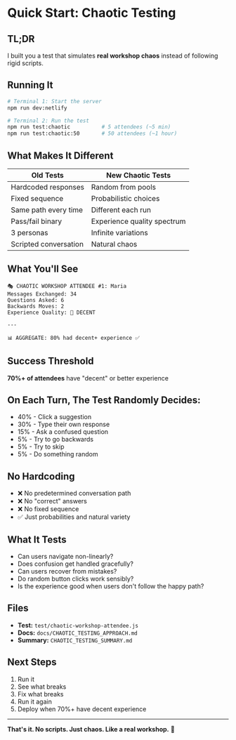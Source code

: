 # Quick Start: Chaotic Testing

## TL;DR

I built you a test that simulates **real workshop chaos** instead of following rigid scripts.

## Running It

```bash
# Terminal 1: Start the server
npm run dev:netlify

# Terminal 2: Run the test
npm run test:chaotic          # 5 attendees (~5 min)
npm run test:chaotic:50       # 50 attendees (~1 hour)
```

## What Makes It Different

| Old Tests | New Chaotic Tests |
|-----------|-------------------|
| Hardcoded responses | Random from pools |
| Fixed sequence | Probabilistic choices |
| Same path every time | Different each run |
| Pass/fail binary | Experience quality spectrum |
| 3 personas | Infinite variations |
| Scripted conversation | Natural chaos |

## What You'll See

```
🎭 CHAOTIC WORKSHOP ATTENDEE #1: Maria
Messages Exchanged: 34
Questions Asked: 6
Backwards Moves: 2
Experience Quality: 🙂 DECENT

---

📊 AGGREGATE: 80% had decent+ experience ✅
```

## Success Threshold

**70%+ of attendees** have "decent" or better experience

## On Each Turn, The Test Randomly Decides:

- 40% - Click a suggestion
- 30% - Type their own response
- 15% - Ask a confused question
- 5% - Try to go backwards
- 5% - Try to skip
- 5% - Do something random

## No Hardcoding

- ❌ No predetermined conversation path
- ❌ No "correct" answers
- ❌ No fixed sequence
- ✅ Just probabilities and natural variety

## What It Tests

- Can users navigate non-linearly?
- Does confusion get handled gracefully?
- Can users recover from mistakes?
- Do random button clicks work sensibly?
- Is the experience good when users don't follow the happy path?

## Files

- **Test:** `test/chaotic-workshop-attendee.js`
- **Docs:** `docs/CHAOTIC_TESTING_APPROACH.md`
- **Summary:** `CHAOTIC_TESTING_SUMMARY.md`

## Next Steps

1. Run it
2. See what breaks
3. Fix what breaks
4. Run it again
5. Deploy when 70%+ have decent experience

---

**That's it. No scripts. Just chaos. Like a real workshop.** 🎪
